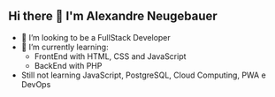 ## Hi there 👋 I'm Alexandre Neugebauer
- 👯 I’m looking to be a FullStack Developer
- 🌱 I’m currently learning:
  - FrontEnd with HTML, CSS and JavaScript
  - BackEnd with PHP
- Still not learning JavaScript, PostgreSQL, Cloud Computing, PWA e DevOps


<!--
**Alexandre166/Alexandre166** is a ✨ _special_ ✨ repository because its `README.md` (this file) appears on your GitHub profile.

Here are some ideas to get you started:

- 🔭 I’m currently working on ...

- 👯 I’m looking to collaborate on ...
- 🤔 I’m looking for help with ...
- 💬 Ask me about ...
- 📫 How to reach me: ...
- 😄 Pronouns: ...
- ⚡ Fun fact: ...
-->
